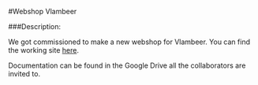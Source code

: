 #Webshop Vlambeer

###Description:

We got commissioned to make a new webshop for Vlambeer. You can find the working site [here](https://www.github.com/WebshopVlambeer/Vlambeer/tree/master/Site).

Documentation can be found in the Google Drive all the collaborators are invited to.